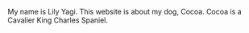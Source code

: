 My name is Lily Yagi. This website is about my dog, Cocoa. Cocoa is a Cavalier King Charles Spaniel.
